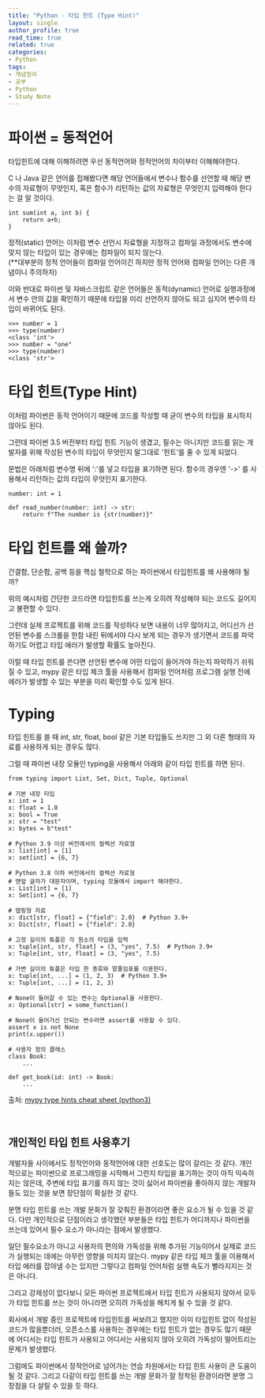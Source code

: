 ```yaml
---
title: "Python - 타입 힌트 (Type Hint)"
layout: single
author_profile: true
read_time: true
related: true
categories:
- Python
tags:
- 개념정리
- 공부
- Python
- Study Note
---
```


# 파이썬 = 동적언어

타입힌트에 대해 이해하려면 우선 동적언어와 정적언어의 차이부터 이해해야한다.

C 나 Java 같은 언어를 접해봤다면 해당 언어들에서 변수나 함수를 선언할 때 해당 변수의 자료형이 무엇인지, 혹은 함수가 리턴하는 값의 자료형은 무엇인지 입력해야 한다는 걸 알 것이다.
```
int sum(int a, int b) {
    return a+b;
}
```
정적(static) 언어는 이처럼 변수 선언시 자료형을 지정하고 컴파일 과정에서도 변수에 맞지 않는 타입이 있는 경우에는 컴파일이 되지 않는다.  
(**대부분의 정적 언어들이 컴파일 언어이긴 하지만 정적 언어와 컴파일 언어는 다른 개념이니 주의하자)  
  
이와 반대로 파이썬 및 자바스크립트 같은 언어들은 동적(dynamic) 언어로 실행과정에서 변수 안의 값을 확인하기 때문에 타입을 미리 선언하지 않아도 되고 심지어 변수의 타입이 바뀌어도 된다.
```
>>> number = 1
>>> type(number)
<class 'int'>
>>> number = "one"
>>> type(number)
<class 'str'>
```
  

# 타입 힌트(Type Hint)
이처럼 파이썬은 동적 언어이기 때문에 코드를 작성할 때 굳이 변수의 타입을 표시하지 않아도 된다.

그런데 파이썬 3.5 버전부터 타입 힌트 기능이 생겼고, 필수는 아니지만 코드를 읽는 개발자를 위해 작성된 변수의 타입이 무엇인지 말그대로 '힌트'를 줄 수 있게 되었다.

문법은 아래처럼 변수명 뒤에 ':'를 넣고 타입을 표기하면 된다. 함수의 경우엔 '->' 를 사용해서 리턴하는 값의 타입이 무엇인지 표기한다. 
```
number: int = 1

def read_number(number: int) -> str:
    return f"The number is {str(number)}"
```
  

# 타입 힌트를 왜 쓸까?
간결함, 단순함, 공백 등을 핵심 철학으로 하는 파이썬에서 타입힌트를 왜 사용해야 될까?

위의 예시처럼 간단한 코드라면 타입힌트를 쓰는게 오히려 작성해야 되는 코드도 길어지고 불편할 수 있다.

그런데 실제 프로젝트를 위해 코드를 작성하다 보면 내용이 너무 많아지고, 어디선가 선언된 변수를 스크롤을 한참 내린 뒤에서야 다시 보게 되는 경우가 생기면서 코드를 파악하기도 어렵고 타입 에러가 발생할 확률도 높아진다.

이럴 때 타입 힌트를 쓴다면 선언된 변수에 어떤 타입이 들어가야 하는지 파악하기 쉬워질 수 있고, mypy 같은 타입 체크 툴을 사용해서 컴파일 언어처럼 프로그램 실행 전에 에러가 발생할 수 있는 부분을 미리 확인할 수도 있게 된다.  
  

# Typing
타입 힌트를 쓸 때 int, str, float, bool 같은 기본 타입들도 쓰지만 그 외 다른 형태의 자료를 사용하게 되는 경우도 많다.

그럴 때 파이썬 내장 모듈인 typing을 사용해서 아래와 같이 타입 힌트를 하면 된다.


```
from typing import List, Set, Dict, Tuple, Optional

# 기본 내장 타입
x: int = 1
x: float = 1.0
x: bool = True
x: str = "test"
x: bytes = b"test"

# Python 3.9 이상 버전에서의 컬렉션 자료형
x: list[int] = [1]
x: set[int] = {6, 7}

# Python 3.8 이하 버전에서의 컬렉션 자료형 
# 맨앞 글자가 대문자이며, typing 모듈에서 import 해야한다.
x: List[int] = [1]
x: Set[int] = {6, 7}

# 맵핑형 자료
x: dict[str, float] = {"field": 2.0}  # Python 3.9+
x: Dict[str, float] = {"field": 2.0}

# 고정 길이의 튜플은 각 원소의 타입을 입력
x: tuple[int, str, float] = (3, "yes", 7.5)  # Python 3.9+
x: Tuple[int, str, float] = (3, "yes", 7.5)

# 가변 길이의 튜플은 타입 한 종류와 말줄임표를 이용한다.
x: tuple[int, ...] = (1, 2, 3)  # Python 3.9+
x: Tuple[int, ...] = (1, 2, 3)

# None이 들어갈 수 있는 변수는 Optional을 사용한다.
x: Optional[str] = some_function()

# None이 들어가선 안되는 변수라면 assert를 사용할 수 있다.
assert x is not None
print(x.upper())

# 사용자 정의 클래스
class Book:
    ...

def get_book(id: int) -> Book:
    ...
```
출처: [mypy type hints cheat sheet (python3)](https://mypy.readthedocs.io/en/stable/cheat_sheet_py3.html)  

</br>

## 개인적인 타입 힌트 사용후기

개발자들 사이에서도 정적언어와 동적언어에 대한 선호도는 많이 갈리는 것 같다. 개인적으로는 파이썬으로 프로그래밍을 시작해서 그런지 타입을 표기하는 것이 아직 익숙하지는 않은데, 주변에 타입 표기를 하지 않는 것이 싫어서 파이썬을 좋아하지 않는 개발자들도 있는 것을 보면 장단점이 확실한 것 같다.

분명 타입 힌트를 쓰는 개발 문화가 잘 갖춰진 환경이라면 좋은 요소가 될 수 있을 것 같다. 다만 개인적으로 단점이라고 생각했던 부분들은 타입 힌트가 어디까지나 파이썬을 쓰는데 있어서 필수 요소가 아니라는 점에서 발생했다. 

일단 필수요소가 아니고 사용자의 편의와 가독성을 위해 추가된 기능이어서 실제로 코드가 실행되는 데에는 아무런 영향을 미치지 않는다. mypy 같은 타입 체크 툴을 이용해서 타입 에러를 잡아낼 수는 있지만 그렇다고 컴파일 언어처럼 실행 속도가 빨라지지는 것은 아니다.

그리고 강제성이 없다보니 모든 파이썬 프로젝트에서 타입 힌트가 사용되지 않아서 모두가 타입 힌트를 쓰는 것이 아니라면 오히려 가독성을 해치게 될 수 있을 것 같다. 

회사에서 개발 중인 프로젝트에 타입힌트를 써보려고 했지만 이미 타입힌트 없이 작성된 코드가 많을뿐더러, 오픈소스를 사용하는 경우에는 타입 힌트가 없는 경우도 많기 때문에 어디서는 타입 힌트가 사용되고 어디서는 사용되지 않아 오히려 가독성이 떨어트리는 문제가 발생했다.

그럼에도 파이썬에서 정적언어로 넘어가는 연습 차원에서는 타입 힌트 사용이 큰 도움이 될 것 같다. 그리고 다같이 타입 힌트를 쓰는 개발 문화가 잘 정착된 환경이라면 분명 그 장점을 다 살릴 수 있을 듯 하다. 